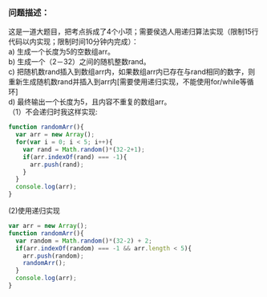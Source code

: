 ### 问题描述：  
这是一道大题目，把考点拆成了4个小项；需要侯选人用递归算法实现（限制15行代码以内实现；限制时间10分钟内完成）：  
a) 生成一个长度为5的空数组arr。  
b) 生成一个（2－32）之间的随机整数rand。  
c) 把随机数rand插入到数组arr内，如果数组arr内已存在与rand相同的数字，则重新生成随机数rand并插入到arr内[需要使用递归实现，不能使用for/while等循环]  
d) 最终输出一个长度为5，且内容不重复的数组arr。  
（1）不会递归时我这样实现:    
```javascript
function randomArr(){
  var arr = new Array();
  for(var i = 0; i < 5; i++){
    var rand = Math.random()*(32-2+1);
    if(arr.indexOf(rand) === -1){
      arr.push(rand);
    }
  }
  console.log(arr); 
}
```  
(2)使用递归实现  
```javascript
var arr = new Array();
function randomArr(){
  var random = Math.random()*(32-2) + 2;
  if(arr.indexOf(random) === -1 && arr.length < 5){
    arr.push(random);
    randomArr();
  }
  console.log(arr);
}
```
